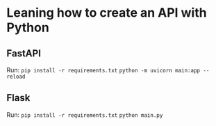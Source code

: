 # Leaning how to create an API with Python

## FastAPI

Run: 
`pip install -r requirements.txt`
`python -m uvicorn main:app --reload`


## Flask

Run: 
`pip install -r requirements.txt`
`python main.py`